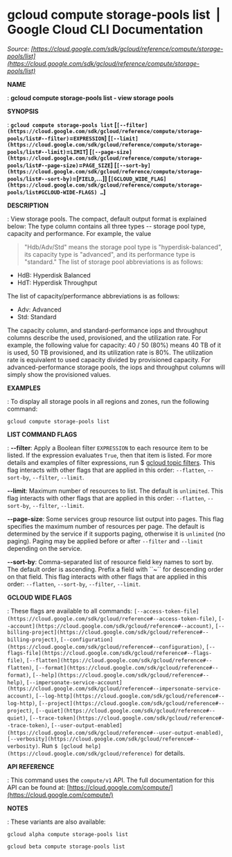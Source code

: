 # gcloud compute storage-pools list  |  Google Cloud CLI Documentation

*Source: [https://cloud.google.com/sdk/gcloud/reference/compute/storage-pools/list](https://cloud.google.com/sdk/gcloud/reference/compute/storage-pools/list)*

**NAME**

: **gcloud compute storage-pools list - view storage pools**

**SYNOPSIS**

: **`gcloud compute storage-pools list` [`[--filter](https://cloud.google.com/sdk/gcloud/reference/compute/storage-pools/list#--filter)`=`EXPRESSION`] [`[--limit](https://cloud.google.com/sdk/gcloud/reference/compute/storage-pools/list#--limit)`=`LIMIT`] [`[--page-size](https://cloud.google.com/sdk/gcloud/reference/compute/storage-pools/list#--page-size)`=`PAGE_SIZE`] [`[--sort-by](https://cloud.google.com/sdk/gcloud/reference/compute/storage-pools/list#--sort-by)`=[`FIELD`,…]] [`[GCLOUD_WIDE_FLAG](https://cloud.google.com/sdk/gcloud/reference/compute/storage-pools/list#GCLOUD-WIDE-FLAGS) …`]**

**DESCRIPTION**

: View storage pools.
The compact, default output format is explained below:
The type column contains all three types -- storage pool type, capacity and
performance. For example, the value
> "Hdb/Adv/Std"
means the storage pool type is "hyperdisk-balanced", its capacity type is
"advanced", and its performance type is "standard."
The list of storage pool abbreviations is as follows:

- HdB: Hyperdisk Balanced
- HdT: Hyperdisk Throughput

The list of capacity/performance abbreviations is as follows:

- Adv: Advanced
- Std: Standard

The capacity column, and standard-performance iops and throughput columns
describe the used, provisioned, and the utilization rate. For example, the
following value for capacity:
40 / 50 (80%)
means 40 TB of it is used, 50 TB provisioned, and its utilization rate is 80%.
The utilization rate is equivalent to used capacity divided by provisioned
capacity.
For advanced-performance storage pools, the iops and throughput columns will
simply show the provisioned values.

**EXAMPLES**

: To display all storage pools in all regions and zones, run the following
command:

```
gcloud compute storage-pools list
```

**LIST COMMAND FLAGS**

: **--filter**:
Apply a Boolean filter `EXPRESSION` to each resource item
to be listed. If the expression evaluates `True`, then that item is
listed. For more details and examples of filter expressions, run $ [gcloud topic filters](https://cloud.google.com/sdk/gcloud/reference/topic/filters). This flag
interacts with other flags that are applied in this order:
`--flatten`, `--sort-by`, `--filter`,
`--limit`.

**--limit**:
Maximum number of resources to list. The default is `unlimited`. This
flag interacts with other flags that are applied in this order:
`--flatten`, `--sort-by`, `--filter`,
`--limit`.

**--page-size**:
Some services group resource list output into pages. This flag specifies the
maximum number of resources per page. The default is determined by the service
if it supports paging, otherwise it is `unlimited` (no paging).
Paging may be applied before or after `--filter` and
`--limit` depending on the service.

**--sort-by**:
Comma-separated list of resource field key names to sort by. The default order
is ascending. Prefix a field with ``~´´ for descending order on that
field. This flag interacts with other flags that are applied in this order:
`--flatten`, `--sort-by`, `--filter`,
`--limit`.

**GCLOUD WIDE FLAGS**

: These flags are available to all commands: `[--access-token-file](https://cloud.google.com/sdk/gcloud/reference#--access-token-file)`,
`[--account](https://cloud.google.com/sdk/gcloud/reference#--account)`, `[--billing-project](https://cloud.google.com/sdk/gcloud/reference#--billing-project)`,
`[--configuration](https://cloud.google.com/sdk/gcloud/reference#--configuration)`,
`[--flags-file](https://cloud.google.com/sdk/gcloud/reference#--flags-file)`,
`[--flatten](https://cloud.google.com/sdk/gcloud/reference#--flatten)`, `[--format](https://cloud.google.com/sdk/gcloud/reference#--format)`, `[--help](https://cloud.google.com/sdk/gcloud/reference#--help)`, `[--impersonate-service-account](https://cloud.google.com/sdk/gcloud/reference#--impersonate-service-account)`,
`[--log-http](https://cloud.google.com/sdk/gcloud/reference#--log-http)`,
`[--project](https://cloud.google.com/sdk/gcloud/reference#--project)`, `[--quiet](https://cloud.google.com/sdk/gcloud/reference#--quiet)`, `[--trace-token](https://cloud.google.com/sdk/gcloud/reference#--trace-token)`, `[--user-output-enabled](https://cloud.google.com/sdk/gcloud/reference#--user-output-enabled)`,
`[--verbosity](https://cloud.google.com/sdk/gcloud/reference#--verbosity)`.
Run `$ [gcloud help](https://cloud.google.com/sdk/gcloud/reference)` for details.

**API REFERENCE**

: This command uses the `compute/v1` API. The full documentation for
this API can be found at: [https://cloud.google.com/compute/](https://cloud.google.com/compute/)

**NOTES**

: These variants are also available:

```
gcloud alpha compute storage-pools list
```

```
gcloud beta compute storage-pools list
```